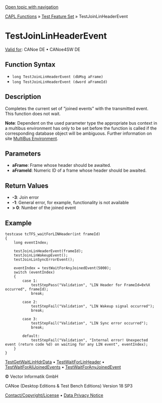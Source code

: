[Open topic with navigation](../../../../../CANoeDEFamily.htm#Topics/CAPLFunctions/Test/Functions/CAPLfunctionTestJoinLinHeaderEvent.md)

[CAPL Functions](../../CAPLfunctions.md) » [Test Feature Set](../CAPLfunctionsTFSOverview.md) » TestJoinLinHeaderEvent

# TestJoinLinHeaderEvent

[Valid for](../../../Shared/FeatureAvailability.md): CANoe DE • CANoe4SW DE

## Function Syntax

- `long TestJoinLinHeaderEvent (dbMsg aFrame)`
- `long TestJoinLinHeaderEvent (dword aFrameId)`

## Description

Completes the current set of "joined events" with the transmitted event. This function does not wait.

**Note**: Dependent on the used parameter type the appropriate bus context in a multibus environment has only to be set before the function is called if the corresponding database object will be ambiguous. Further information on site [MultiBus Environment](../../../Shared/CAPL/General/TestMultiBusEnvironment.md).

## Parameters

- **aFrame**: Frame whose header should be awaited.
- **aFrameId**: Numeric ID of a frame whose header should be awaited.

## Return Values

- **-3**: Join error
- **-1**: General error, for example, functionality is not available
- **> 0**: Number of the joined event

## Example

```plaintext
testcase tcTFS_waitForLINHeader(int frameId)
{
    long eventIndex;

    testJoinLinHeaderEvent(frameId);
    testJoinLinWakeupEvent();
    testJoinLinSyncErrorEvent();

    eventIndex = testWaitForAnyJoinedEvent(5000);
    switch (eventIndex)
    {
        case 1:
            testStepPass("Validation", "LIN Header for FrameId=0x%X occurred", frameId);
            break;

        case 2:
            testStepFail("Validation", "LIN Wakeup signal occurred");
            break;

        case 3:
            testStepFail("Validation", "LIN Sync error occurred");
            break;

        default:
            testStepFail("Validation", "Internal error! Unexpected event (return code %d) on waiting for any LIN event", eventIndex);
    }
}
```

[TestGetWaitLinHdrData](CAPLfunctionTestGetWaitLinHdrData.md) • [TestWaitForLinHeader](CAPLfunctionTestWaitForLinHeader.md) • [TestWaitForAllJoinedEvents](CAPLfunctionTestWaitForAllJoinedEvents.md) • [TestWaitForAnyJoinedEvent](CAPLfunctionTestWaitForAnyJoinedEvent.md)

© Vector Informatik GmbH

CANoe (Desktop Editions & Test Bench Editions) Version 18 SP3

[Contact/Copyright/License](../../../Shared/ContactCopyrightLicense.md) • [Data Privacy Notice](https://www.vector.com/int/en/company/get-info/privacy-policy/)